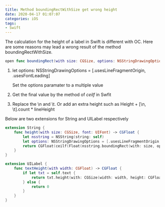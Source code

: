 ```yaml
---
title: Method boundingRectWithSize get wrong height
date: 2020-04-17 01:07:07
categories: iOS
tags: 
- Swift
---
```


The calculation for the height of a label in Swift is different with OC. 
Here are some reasons may lead a wrong result of the method boundingRectWithSize.

```swift
open func boundingRect(with size: CGSize, options: NSStringDrawingOptions = [], attributes: [NSAttributedString.Key : Any]? = nil, context: NSStringDrawingContext?) -> CGRect

```

1. let options: NSStringDrawingOptions = [.usesLineFragmentOrigin, .usesFontLeading]

   Set the options paramater to a multiple value

2. Get the final value by the method of  *ceilf* in Swfit

3. Replace the \n and \t. Or add an extra height such as Height + [\n, \t].count * lineHeight


<!-- more -->


Below are two extensions for String and UILabel respectively

```swift
extension String {
    func height(with size: CGSize, font: UIFont) -> CGFloat {
        let nsstring = NSString(string: self)
        let options: NSStringDrawingOptions = [.usesLineFragmentOrigin,.usesFontLeading]
        return CGFloat(ceilf(Float(nsstring.boundingRect(with: size, options: options, attributes: [.font: font], context: nil).size.height)))
    }
}

extension UILabel {
    func textHeight(with width: CGFloat) -> CGFloat {
        if let txt = self.text {
            return txt.height(with: CGSize(width: width, height: CGFloat(MAXFLOAT)), font: self.font)
        } else {
            return 0
        }
    }
}
```

